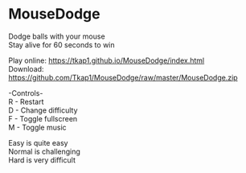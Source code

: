 # MouseDodge
Dodge balls with your mouse  
Stay alive for 60 seconds to win

Play online: https://tkap1.github.io/MouseDodge/index.html  
Download: https://github.com/Tkap1/MouseDodge/raw/master/MouseDodge.zip

-Controls-  
R - Restart  
D - Change difficulty  
F - Toggle fullscreen  
M - Toggle music 

Easy is quite easy  
Normal is challenging  
Hard is very difficult 


